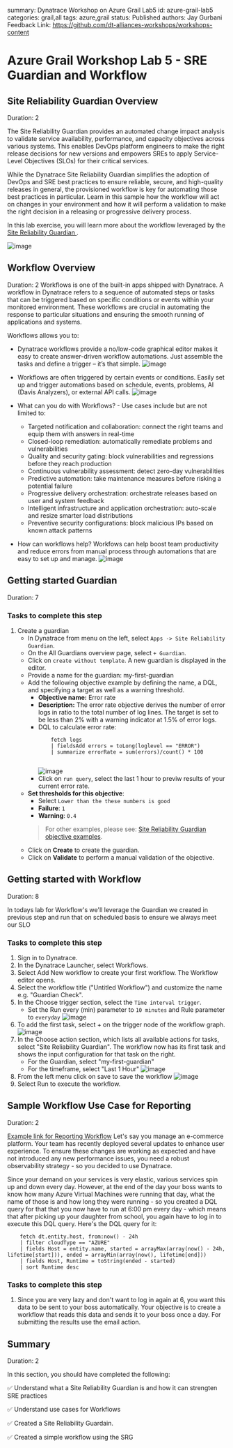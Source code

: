 summary: Dynatrace Workshop on Azure Grail Lab5
id: azure-grail-lab5
categories: grail,all
tags: azure,grail
status: Published
authors: Jay Gurbani
Feedback Link: https://github.com/dt-alliances-workshops/workshops-content

# Azure Grail Workshop Lab 5 - SRE Guardian and Workflow

## Site Reliability Guardian Overview
Duration: 2

The Site Reliability Guardian provides an automated change impact analysis to validate service availability, performance, and capacity objectives across various systems. This enables DevOps platform engineers to make the right release decisions for new versions and empowers SREs to apply Service-Level Objectives (SLOs) for their critical services.

While the Dynatrace Site Reliability Guardian simplifies the adoption of DevOps and SRE best practices to ensure reliable, secure, and high-quality releases in general, the provisioned workflow is key for automating those best practices in particular. Learn in this sample how the workflow will act on changes in your environment and how it will perform a validation to make the right decision in a releasing or progressive delivery process.

In this lab exercise, you will learn more about the workflow leveraged by the <a href="https://docs.dynatrace.com/platform/capabilities/site-reliability-guardian" target="_blank">Site Reliability Guardian </a>.

![image](img/lab5-srg-1.png)

## Workflow Overview
Duration: 2
Workflows is one of the built-in apps shipped with Dynatrace. A workflow in Dynatrace refers to a sequence of automated steps or tasks that can be triggered based on specific conditions or events within your monitored environment. These workflows are crucial in automating the response to particular situations and ensuring the smooth running of applications and systems.

Workflows allows you to:

 - Dynatrace workflows provide a no/low-code graphical editor makes it easy to create answer-driven workflow automations. Just assemble the tasks and define a trigger – it’s that simple.
    ![image](img/lab5-Workflows-1.png)

- Workflows are often triggered by certain events or conditions. Easily set up and trigger automations based on schedule, events, problems, AI (Davis Analyzers), or external API calls.
    ![image](img/lab5-Workflows-2.png)

- What can you do with Workflows? - Use cases include but are not limited to:
    - Targeted notification and collaboration: connect the right teams and equip them with answers in real-time
    - Closed-loop remediation: automatically remediate problems and vulnerabilities
    - Quality and security gating: block vulnerabilities and regressions before they reach production
    - Continuous vulnerability assessment: detect zero-day vulnerabilities
    - Predictive automation: take maintenance measures before risking a potential failure
    - Progressive delivery orchestration: orchestrate releases based on user and system feedback
    - Intelligent infrastructure and application orchestration: auto-scale and resize smarter load distributions
    - Preventive security configurations: block malicious IPs based on known attack patterns


- How can workflows help?  Workfows can help boost team productivity and reduce errors from manual process through automations that are easy to set up and manage.
    ![image](img/lab5-Workflows-4.png)

## Getting started Guardian
Duration: 7

### Tasks to complete this step
1. Create a guardian
    - In Dynatrace from menu on the left, select `Apps -> Site Reliability Guardian`.
    - On the All Guardians overview page, select `+ Guardian`. 
    - Click on `create without template`.  A new guardian is displayed in the editor.
    - Provide a name for the guardian: my-first-guardian
    - Add the following objective example by defining the name, a DQL, and specifying a target as well as a warning threshold.
        - **Objective name:** Error rate
        - **Description:** The error rate objective derives the number of error logs in ratio to the total number of log lines. The target is set to be less than 2% with a warning indicator at 1.5% of error logs.
        - DQL to calculate error rate:
            ```
                fetch logs
                | fieldsAdd errors = toLong(loglevel == "ERROR")
                | summarize errorRate = sum(errors)/count() * 100
                
            ```
            ![image](img/lab5-sreguardian-create.png)
        - Click on `run query`, select the last 1 hour to previw results of your current error rate.
    - **Set thresholds for this objective**: 
        - Select `Lower than the these numbers is good` 
        - **Failure**: `1`
        - **Warning**: `0.4`
        > For other examples, please see: [Site Reliability Guardian objective examples](https://docs.dynatrace.com/platform/capabilities/site-reliability-guardian/reference).
    - Click on **Create** to create the guardian.
    - Click on **Validate** to perform a manual validation of the objective.

## Getting started with Workflow
Duration: 8

In todays lab for Workflow's we'll leverage the Guardian we created in previous step and run that on scheduled basis to ensure we always meet our SLO

### Tasks to complete this step

1. Sign in to Dynatrace.
1. In the Dynatrace Launcher, select Workflows.
1. Select Add New workflow to create your first workflow. The Workflow editor opens.
1. Select the workflow title ("Untitled Workflow") and customize the name e.g. "Guardian Check".
1. In the Choose trigger section, select the `Time interval trigger`.  
    - Set the Run every (min) parameter to `10 minutes` and Rule parameter to `everyday`
        ![image](img/lab5-Workflows-task1.png)
1. To add the first task, select + on the trigger node of the workflow graph.
    ![image](img/lab5-Workflows-task2.png)
1. In the Choose action section, which lists all available actions for tasks, select "Site Reliability Guardian". The workflow now has its first task and shows the input configuration for that task on the right.
    - For the Guardian, select "my-first-guardian"
    - For the timeframe, select "Last 1 Hour"
     ![image](img/lab5-Workflows-task4.png)
1. From the left menu click on save to save the workflow
    ![image](img/lab5-Workflows-task5.png)
1. Select Run to execute the workflow.


## Sample Workflow Use Case for Reporting
Duration: 2

[Example link for Reporting Workflow](https://egu21862.apps.dynatrace.com/ui/apps/dynatrace.notebooks/notebook/d2c17fd0-8bd6-4f57-9985-77431fb8af6f#964bfb79-2c8d-4d65-920d-88ef6f6b4263)
Let's say you manage an e-commerce platform. Your team has recently deployed several updates to enhance user experience. To ensure these changes are working as expected and have not introduced any new performance issues, you need a robust observability strategy - so you decided to use Dynatrace.

Since your demand on your services is very elastic, various services spin up and down every day. However, at the end of the day your boss wants to know how many Azure Virtual Machines were running that day, what the name of those is and how long they were running - so you created a DQL query for that that you now have to run at 6:00 pm every day - which means that after picking up your daughter from school, you again have to log in to execute this DQL query.  Here's the DQL query for it:

```
    fetch dt.entity.host, from:now() - 24h
    | filter cloudType == "AZURE"
    | fields Host = entity.name, started = arrayMax(array(now() - 24h, lifetime[start])), ended = arrayMin(array(now(), lifetime[end]))
    | fields Host, Runtime = toString(ended - started)
    | sort Runtime desc
```

### Tasks to complete this step

1.  Since you are very lazy and don't want to log in again at 6, you want this data to be sent to your boss automatically. Your objective is to create a workflow that reads this data and sends it to your boss once a day. For submitting the results use the email action.
<!--
2.  Unfortunately your boss is not happy with the result, because he got it in a JSON format. Instead, he want's it human readable, line by line. Luckily - Dynatrace supports Jinja expressions for formatting the [data](https://www.dynatrace.com/support/help/shortlink/automations-reference#for-loop)

    - Your objective is to enhance that workflow to loop over the results and provide some output in this format:

        ```
            gke-apac-hackathon-default-pool-5179eccf-kuvo.c.acm-workshops.internal: 23:58:41.515879000
            gke-dynatrace-demo-default-pool-81ea5ea3-thsc.c.acm-workshops.internal: 23:58:24.841474000      
        ```
-->
## Summary
Duration: 2

In this section, you should have completed the following:

✅  Understand what a Site Reliability Guardian is and how it can strengten SRE practices

✅  Understand use cases for Workflows

✅  Created a Site Reliability Guardain.

✅  Created a simple workflow using the SRG

